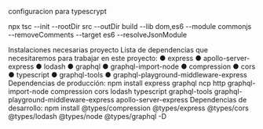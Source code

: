 configuracion para typescrypt

npx tsc --init --rootDir src --outDir build --lib dom,es6 --module commonjs --removeComments --target es6 --resolveJsonModule

Instalaciones necesarias proyecto
Lista de dependencias que necesitaremos para trabajar en este proyecto:
● express
● apollo-server-express
● lodash
● graphql
● graphql-import-node
● compression
● cors
● typescript
● graphql-tools
● graphql-playground-middleware-express
Dependencias de producción:
npm install express graphql ncp http graphql-import-node compression cors lodash typescript graphql-tools graphql-playground-middleware-express apollo-server-express
Dependencias de desarrollo:
npm install @types/compression @types/express @types/cors @types/lodash @types/node @types/graphql -D